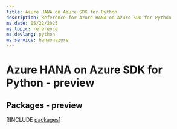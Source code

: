 ```yaml
---
title: Azure HANA on Azure SDK for Python
description: Reference for Azure HANA on Azure SDK for Python
ms.date: 05/22/2025
ms.topic: reference
ms.devlang: python
ms.service: hanaonazure
---
```

# Azure HANA on Azure SDK for Python - preview
## Packages - preview
[!INCLUDE [packages](hana-on-azure-index.md)]
